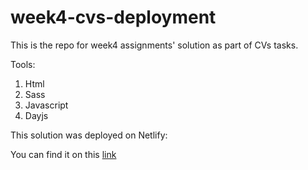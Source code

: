 # week4-cvs-deployment
This is the repo for week4 assignments' solution as part of CVs tasks. 

Tools:
1. Html
2. Sass
3. Javascript
4. Dayjs

This solution was deployed on Netlify:

You can find it on this [link](week4-cvs-deployment.netlify.app)
